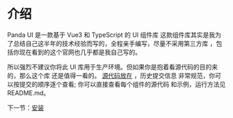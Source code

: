 # 介绍

Panda UI 是一款基于 Vue3 和 TypeScript 的 UI 组件库
这款组件库其实是我为了总结自己这半年的技术经验而写的，全程亲手编写，尽量不采用第三方库
，包括你现在看到的这个官网也几乎都是我自己写的。

所以强烈不建议你将此 UI 库用于生产环境。但如果你是抱着看源代码的目的来的，那么这个库
还是值得一看的。 [源代码放在](https://github.com/Wang-zhetao) ，历史提交信息
非常规范，你可以按提交的顺序逐个查看; 你可以直接查看每个组件的源代码 和示例，运行方法见 README.md。

下一节：[安装](#/doc/install)